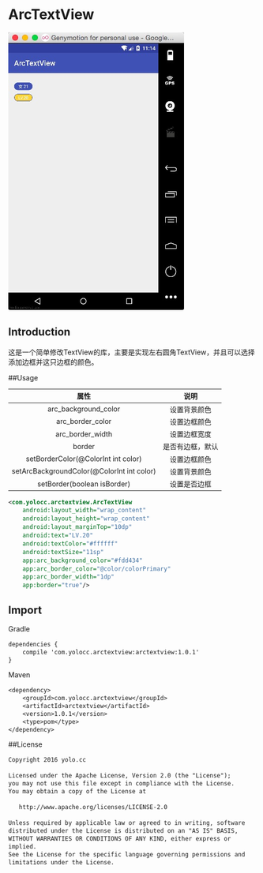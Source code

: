 # ArcTextView

![image](./images/arcTextView.jpeg)

## Introduction
这是一个简单修改TextView的库，主要是实现左右圆角TextView，并且可以选择添加边框并这只边框的颜色。

##Usage

|                    属性                    |    说明    |
| :--------------------------------------: | :------: |
|           arc_background_color           |  设置背景颜色  |
|             arc_border_color             |  设置边框颜色  |
|             arc_border_width             |  设置边框宽度  |
|                  border                  | 是否有边框，默认 |
|   setBorderColor(@ColorInt int color)    |  设置边框颜色  |
| setArcBackgroundColor(@ColorInt int color) |  设置背景颜色  |
| setBorder(boolean isBorder) | 设置是否边框 |

```xml
<com.yolocc.arctextview.ArcTextView
    android:layout_width="wrap_content"
    android:layout_height="wrap_content"
    android:layout_marginTop="10dp"
    android:text="LV.20"
    android:textColor="#ffffff"
    android:textSize="11sp"
    app:arc_background_color="#fdd434"
    app:arc_border_color="@color/colorPrimary"
    app:arc_border_width="1dp"
    app:border="true"/>
```

## Import

Gradle

    dependencies {
        compile 'com.yolocc.arctextview:arctextview:1.0.1'
    }

Maven

    <dependency>
        <groupId>com.yolocc.arctextview</groupId>
        <artifactId>arctextview</artifactId>
        <version>1.0.1</version>
        <type>pom</type>
    </dependency>    

##License

	Copyright 2016 yolo.cc

    Licensed under the Apache License, Version 2.0 (the "License");
    you may not use this file except in compliance with the License.
    You may obtain a copy of the License at
    
       http://www.apache.org/licenses/LICENSE-2.0
    
    Unless required by applicable law or agreed to in writing, software
    distributed under the License is distributed on an "AS IS" BASIS,
    WITHOUT WARRANTIES OR CONDITIONS OF ANY KIND, either express or implied.
    See the License for the specific language governing permissions and
    limitations under the License.
